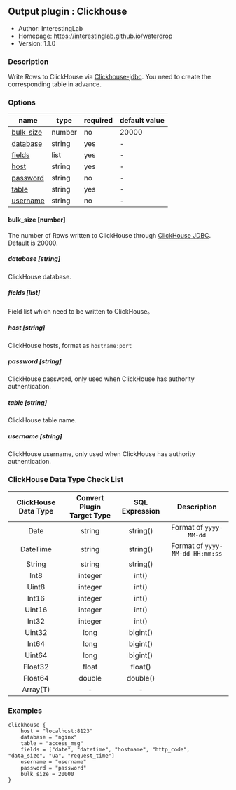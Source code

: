 ## Output plugin : Clickhouse

* Author: InterestingLab
* Homepage: https://interestinglab.github.io/waterdrop
* Version: 1.1.0

### Description

Write Rows to ClickHouse via [Clickhouse-jdbc](https://github.com/yandex/clickhouse-jdbc). You need to create the corresponding table in advance.


### Options

| name | type | required | default value |
| --- | --- | --- | --- |
| [bulk_size](#bulk_size-number) | number| no |20000|
| [database](#database-string) | string |yes|-|
| [fields](#fields-list) | list | yes |-|
| [host](#host-string) | string | yes |-|
| [password](#password-string) | string | no |-|
| [table](#table-string) | string | yes |-|
| [username](#username-string) | string | no |-|

#### bulk_size [number]

The number of Rows written to ClickHouse through [ClickHouse JDBC](https://github.com/yandex/clickhouse-jdbc). Default is 20000.

##### database [string]

ClickHouse database.

##### fields [list]

Field list which need to be written to ClickHouse。

##### host [string]

ClickHouse hosts, format as `hostname:port`

##### password [string]

ClickHouse password, only used when ClickHouse has authority authentication.

##### table [string]

ClickHouse table name.

##### username [string]

ClickHouse username, only used when ClickHouse has authority authentication.

### ClickHouse Data Type Check List


|ClickHouse Data Type|Convert Plugin Target Type|SQL Expression| Description |
| :---: | :---: | :---:| :---:|
|Date| string| string()|Format of `yyyy-MM-dd`|
|DateTime| string| string()|Format of `yyyy-MM-dd HH:mm:ss`|
|String| string| string()||
|Int8| integer| int()||
|Uint8| integer| int()||
|Int16| integer| int()||
|Uint16| integer| int()||
|Int32| integer| int()||
|Uint32| long| bigint()||
|Int64| long| bigint()||
|Uint64| long| bigint()||
|Float32| float| float()||
|Float64| double| double()||
|Array(T)|-|-|

### Examples

```
clickhouse {
    host = "localhost:8123"
    database = "nginx"
    table = "access_msg"
    fields = ["date", "datetime", "hostname", "http_code", "data_size", "ua", "request_time"]
    username = "username"
    password = "password"
    bulk_size = 20000
}
```

